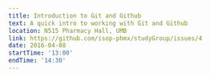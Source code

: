 ```yaml
---
title: Introduction to Git and Github
text: A quick intro to working with Git and Github
location: N515 Pharmacy Hall, UMB
link: https://github.com/isop-phmx/studyGroup/issues/4
date: 2016-04-08
startTime: '13:00'
endTime: '14:30'
---
```

